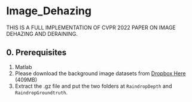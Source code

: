 # Image_Dehazing
THIS IS A FULL IMPLEMENTATION OF CVPR 2022 PAPER ON IMAGE DEHAZING AND DERAINING.

## 0. Prerequisites
1. Matlab
2. Please download the background image datasets from [Dropbox Here](https://www.dropbox.com/sh/u0q5vjo2u2rf805/AABiiK5uoufbG7nGqF2cjc05a?dl=0) (409MB)
3. Extract the .gz file and put the two folders at `RaindropDepth` and `RaindropGroundtruth`.
